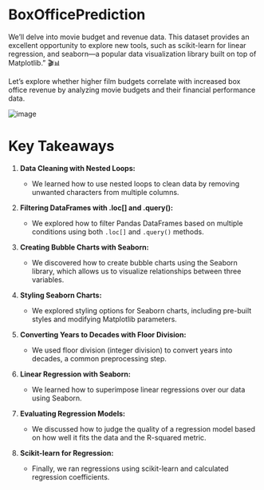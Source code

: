# BoxOfficePrediction
We’ll delve into movie budget and revenue data. This dataset provides an excellent opportunity to explore new tools, such as scikit-learn for linear regression, and seaborn—a popular data visualization library built on top of Matplotlib.” 🎬📊

Let’s explore whether higher film budgets correlate with increased box office revenue by analyzing movie budgets and their financial performance data.

![image](https://github.com/user-attachments/assets/71e32c97-5928-4e52-99ee-d0957f054342)

# Key Takeaways

1. **Data Cleaning with Nested Loops:**
   - We learned how to use nested loops to clean data by removing unwanted characters from multiple columns.

2. **Filtering DataFrames with .loc[] and .query():**
   - We explored how to filter Pandas DataFrames based on multiple conditions using both `.loc[]` and `.query()` methods.

3. **Creating Bubble Charts with Seaborn:**
   - We discovered how to create bubble charts using the Seaborn library, which allows us to visualize relationships between three variables.

4. **Styling Seaborn Charts:**
   - We explored styling options for Seaborn charts, including pre-built styles and modifying Matplotlib parameters.

5. **Converting Years to Decades with Floor Division:**
   - We used floor division (integer division) to convert years into decades, a common preprocessing step.

6. **Linear Regression with Seaborn:**
   - We learned how to superimpose linear regressions over our data using Seaborn.

7. **Evaluating Regression Models:**
   - We discussed how to judge the quality of a regression model based on how well it fits the data and the R-squared metric.

8. **Scikit-learn for Regression:**
   - Finally, we ran regressions using scikit-learn and calculated regression coefficients.
